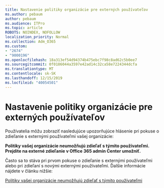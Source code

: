 ```yaml
---
title: Nastavenie politiky organizácie pre externých používateľov
ms.author: pebaum
author: pebaum
ms.audience: ITPro
ms.topic: article
ROBOTS: NOINDEX, NOFOLLOW
localization_priority: Normal
ms.collection: Adm_O365
ms.custom:
- "2674"
- "9000196"
ms.openlocfilehash: 18a313ef54d94374b475ebc7f98c8ad62c5b0ee7
ms.sourcegitcommit: 0f0186044a3597e42ad14c32ca58e7224344dcfa
ms.translationtype: MT
ms.contentlocale: sk-SK
ms.lasthandoff: 12/15/2019
ms.locfileid: "40054501"
---
```

# <a name="organization-policy-settings-for-external-users"></a>Nastavenie politiky organizácie pre externých používateľov

Používatelia môžu zobraziť nasledujúce upozorňujúce hlásenie pri pokuse o zdieľanie s externými používateľmi vašej organizácie: 

   **Politiky vašej organizácie neumožňujú zdieľať s týmito používateľmi. Prejdite na externé zdieľanie v Office 365 admin Center umožniť.** 

Často sa to stáva pri prvom pokuse o zdieľanie s externými používateľmi alebo pri zdieľaní s novými externými používateľmi. Ďalšie informácie nájdete v článku nižšie:

[Politiky vašej organizácie neumožňujú zdieľať s týmito používateľmi](https://docs.microsoft.com/sharepoint/support/administration/organization-policies-do-not-allow-you-to-share-with-users-error)






